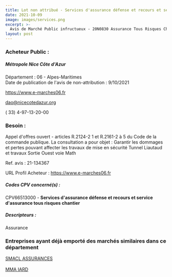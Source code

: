```yaml
---
title: Lot non attribué - Services d'assurance défense et recours et service d'assurance tous risques chantier
date: 2021-10-09
image: images/services.png
excerpt: >-
  Avis de Marché Public infructueux - 20N0830 Assurance Tous Risques Chantier pour les travaux de mise en sécurité du tunnel LIAUTAUD et les travaux Sortie Ouest Voie Mathis
layout: post
---
```


### Acheteur Public :
##### Métropole Nice Côte d'Azur
Département : 06 - Alpes-Maritimes<br/>
Date de publication de l'avis de non-attribution : 9/10/2021


https://www.e-marches06.fr

dao@nicecotedazur.org

( 33) 4-97-13-20-00
### Besoin :

Appel d'offres ouvert - articles R.2124-2 1 et R.2161-2 à 5 du Code de la commande publique. La consultation a pour objet : Garantir les dommages et pertes pouvant affecter les travaux de mise en sécurité Tunnel Liautaud et travaux Sortie Ouest voie Math

Ref. avis : 21-134367

URL Profil Acheteur : https://www.e-marches06.fr

##### Codes CPV concerné(s) :
CPV66513000 - **Services d'assurance défense et recours et service d'assurance tous risques chantier** <br/>

##### Descripteurs :
Assurance <br/>

### Entreprises ayant déjà emporté des marchés similaires dans ce département
<a href="/entreprise-544/siren-301309605">SMACL ASSURANCES</a><br/><br/>
<a href="/entreprise-561/siren-440048882">MMA IARD</a><br/><br/>
